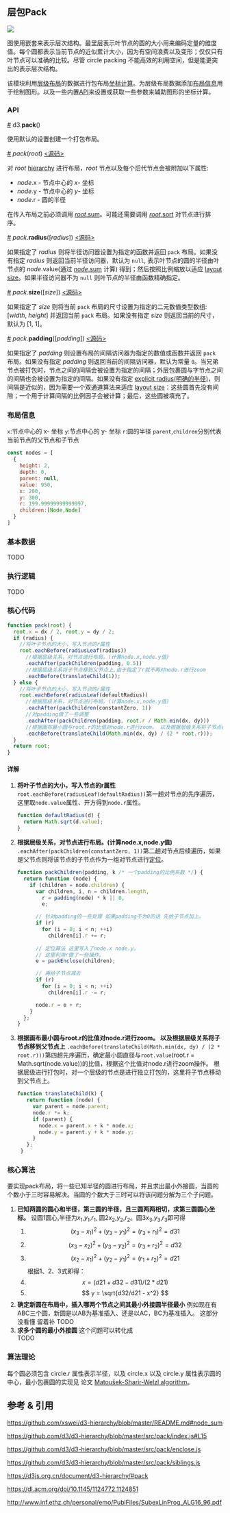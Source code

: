 ## 层包Pack

![](https://img.sz-p.cn/d3Layout-pack.png)

图使用嵌套来表示层次结构。最里层表示叶节点的圆的大小用来编码定量的维度值。每个圆都表示当前节点的近似累计大小，因为有空间浪费以及变形；仅仅只有叶节点可以准确的比较。尽管 circle packing 不能高效的利用空间，但是能更突出的表示层次结构。

该模块利用[层级布局](https://sz-p.cn/blog/index.php/2019/07/08/207.html)的数据进行包布局[坐标计算](#核心代码)。为层级布局数据添加[布局信息](#布局信息)用于绘制图形。以及一些内置[API](#API)来设置或获取一些参数来辅助图形的坐标计算。

### API
[#](https://d3js.org.cn/document/d3-hierarchy/#pack) d3.**pack**()

使用默认的设置创建一个打包布局。

[#](https://d3js.org.cn/document/d3-hierarchy/#_pack) *pack*(*root*) [<源码>](https://github.com/d3/d3-hierarchy/blob/master/src/pack/index.js#L15)

对 *root* [hierarchy](https://d3js.org.cn/document/d3-hierarchy/#hierarchy) 进行布局，*root* 节点以及每个后代节点会被附加以下属性:

- *node*.x - 节点中心的 *x*- 坐标
- *node*.y - 节点中心的 *y*- 坐标
- *node*.r - 圆的半径

在传入布局之前必须调用 [*root*.sum](https://d3js.org.cn/document/d3-hierarchy/#node_sum)。可能还需要调用 [*root*.sort](https://d3js.org.cn/document/d3-hierarchy/#node_sort) 对节点进行排序。

[#](https://d3js.org.cn/document/d3-hierarchy/#pack_radius) *pack*.**radius**([*radius*]) [<源码>](https://github.com/d3/d3-hierarchy/blob/master/src/pack/index.js#L30)

如果指定了 *radius* 则将半径访问器设置为指定的函数并返回 `pack` 布局。如果没有指定 *radius* 则返回当前半径访问器，默认为 `null`, 表示叶节点的圆的半径由叶节点的 *node*.value(通过 [*node*.sum](https://d3js.org.cn/document/d3-hierarchy/#node_sum) 计算) 得到；然后按照比例缩放以适应 [layout size](https://d3js.org.cn/document/d3-hierarchy/#pack_size)。如果半径访问器不为 `null` 则叶节点的半径由函数精确指定。

[#](https://d3js.org.cn/document/d3-hierarchy/#pack_size) *pack*.**size**([*size*]) [<源码>](https://github.com/d3/d3-hierarchy/blob/master/src/pack/index.js#L34)

如果指定了 *size* 则将当前 `pack` 布局的尺寸设置为指定的二元数值类型数组: [*width*, *height*] 并返回当前 `pack` 布局。如果没有指定 *size* 则返回当前的尺寸，默认为 [1, 1]。

[#](https://d3js.org.cn/document/d3-hierarchy/#pack_padding) *pack*.**padding**([*padding*]) [<源码>](https://github.com/d3/d3-hierarchy/blob/master/src/pack/index.js#L38)

如果指定了 *padding* 则设置布局的间隔访问器为指定的数值或函数并返回 `pack` 布局。如果没有指定 *padding* 则返回当前的间隔访问器，默认为常量 `0`。当兄弟节点被打包时，节点之间的间隔会被设置为指定的间隔；外层包裹圆与字节点之间的间隔也会被设置为指定的间隔。如果没有指定 [explicit radius(明确的半径)](https://d3js.org.cn/document/d3-hierarchy/#pack_radius)，则间隔是近似的，因为需要一个双通道算法来适应 [layout size](https://d3js.org.cn/document/d3-hierarchy/#pack_size)：这些圆首先没有间隙；一个用于计算间隔的比例因子会被计算；最后，这些圆被填充了。

### 布局信息
`x`:节点中心的 x- 坐标
`y`:节点中心的 y- 坐标
`r`:圆的半径
`parent`,`children`分别代表当前节点的父节点和子节点

```javascript
const nodes = [
  {
    height: 2,
    depth: 0,
    parent: null,
    value: 950,
    x: 200,
    y: 300,
    r: 199.99999999999997,
    children:[Node,Node]
  }
]

```



### 基本数据
TODO

### 执行逻辑
TODO

### 核心代码
```javascript
function pack(root) {
  root.x = dx / 2, root.y = dy / 2;
  if (radius) {
    //将叶子节点的大小，写入节点的r属性
    root.eachBefore(radiusLeaf(radius))
      //根据层级关系，对节点进行布局。(计算node.x,node.y值)
      .eachAfter(packChildren(padding, 0.5))
      //根据层级关系将子节点移到父节点上,由于指定了r就不再对node.r进行zoom
      .eachBefore(translateChild(1));
  } else {
    //将叶子节点的大小，写入节点的r属性
    root.eachBefore(radiusLeaf(defaultRadius))
      //根据层级关系，对节点进行布局。(计算node.x,node.y值)
      .eachAfter(packChildren(constantZero, 1))
      //对padding做了一些调整
      .eachAfter(packChildren(padding, root.r / Math.min(dx, dy)))
      //根据画布最小圆与root.r的比值对node.r进行zoom。 以及根据层级关系将子节点移到父节点上
      .eachBefore(translateChild(Math.min(dx, dy) / (2 * root.r)));
  }
  return root;
}
```

#### 详解
1. **将叶子节点的大小，写入节点的r属性**
    `root.eachBefore(radiusLeaf(defaultRadius))`第一趟对节点的先序遍历，这里取`node.value`属性、开方得到`node.r`属性。
    ```javascript
    function defaultRadius(d) {
      return Math.sqrt(d.value);
    }
    ```
2. **根据层级关系，对节点进行布局。(计算node.x,node.y值)**
    `.eachAfter(packChildren(constantZero, 1))`第二趟对节点后续遍历，如果是父节点则将该节点的子节点作为一组对节点进行[定位](#定位算法)。
    ```javascript
    function packChildren(padding, k /* 一个padding的比例系数 */) {
      return function (node) {
        if (children = node.children) {
          var children, i, n = children.length,
            r = padding(node) * k || 0,
            e;

          // 针对padding的一些处理 如果padding不为0的话 先给子节点加上。
          if (r)
            for (i = 0; i < n; ++i)
              children[i].r += r;
          
          // 定位算法 这里写入了node.x node.y。
          // 这里利用r做了一些操作。
          e = packEnclose(children);

          // 再给子节点减去
          if (r)
            for (i = 0; i < n; ++i)
              children[i].r -= r;

          node.r = e + r;
        }
      };
    }
    ```
3. **根据画布最小圆与root.r的比值对node.r进行zoom。 以及根据层级关系将子节点移到父节点上**
   `.eachBefore(translateChild(Math.min(dx, dy) / (2 * root.r)))`第四趟先序遍历，确定最小圆直径与`root.value`(root.r = Math.sqrt(node.value))的比值，根据这个比值对node.r进行zoom操作。
   根据层级进行打包时，对一个层级的节点是进行独立打包的，这里将子节点移动到父节点上。
   ```javascript
   function translateChild(k) {
      return function (node) {
        var parent = node.parent;
        node.r *= k;
        if (parent) {
          node.x = parent.x + k * node.x;
          node.y = parent.y + k * node.y;
        }
      };
    }
   ```

### 核心算法
要实现pack布局，将一些已知半径的圆进行布局，并且求出最小外接圆，当圆的个数小于三时容易解决。当圆的个数大于三时可以将该问题分解为三个子问题。
1. **已知两圆的圆心和半径，第三圆的半径，且三圆两两相切，求第三圆圆心坐标。**
   设圆1圆心,半径为$x_1$,$y_1$,$r_1$, 圆2$x_2$,$y_2$,$r_2$。圆3$x_3$,$y_3$,$r_3$即可得
   1. $$ (x_3-x_1)^2 + (y_3-y_1)^2 = (r_3+r_1)^2 = d31 $$
   2. $$ (x_3-x_2)^2 + (y_3-y_2)^2 = (r_3+r_2)^2 = d32 $$
   3. $$ (x_2-x_1)^2 + (y_2-y_1)^2 = (r_1+r_2)^2 = d21 $$
   根据1、2、3式即得：
   1. $$ x = (d21+d32-d31)/(2*d21) $$
   2. $$ y = \sqrt{d32/d21 - x^2} $$
2. **确定新圆在布局中，插入哪两个节点之间其最小外接圆半径最小**
   例如现在有ABC三个圆，新圆是以AB为基准插入、还是以AC，BC为基准插入。
   这部分没看懂 留着补
   TODO
3. **求多个圆的最小外接圆**
   这个问题可以转化成   
   TODO

### 算法理论
每个圆必须包含 circle.r 属性表示半径，以及 circle.x 以及 circle.y 属性表示圆的中心，最小包裹圆的实现见 论文 [Matoušek-Sharir-Welzl algorithm](https://inf.ethz.ch/personal/emo/PublFiles/SubexLinProg_ALG16_96.pdf)。

## 参考 & 引用
https://github.com/xswei/d3-hierarchy/blob/master/README.md#node_sum

https://github.com/d3/d3-hierarchy/blob/master/src/pack/index.js#L15

https://github.com/d3/d3-hierarchy/blob/master/src/pack/enclose.js

https://github.com/d3/d3-hierarchy/blob/master/src/pack/siblings.js

https://d3js.org.cn/document/d3-hierarchy/#pack

https://dl.acm.org/doi/10.1145/1124772.1124851

http://www.inf.ethz.ch/personal/emo/PublFiles/SubexLinProg_ALG16_96.pdf

